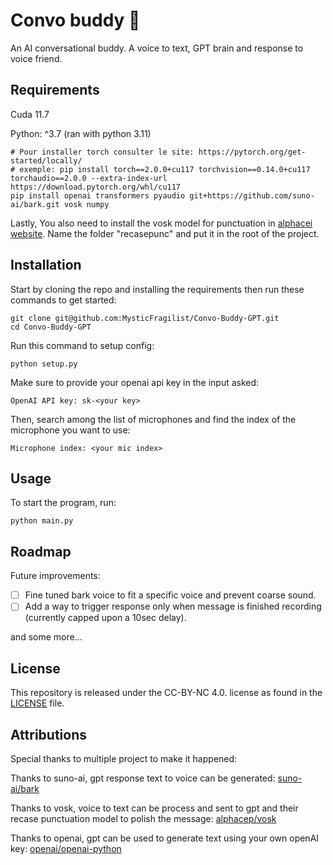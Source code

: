 # Convo buddy 🧔
An AI conversational buddy. A voice to text, GPT brain and response to voice friend.

## Requirements

Cuda 11.7

Python: ^3.7 (ran with python 3.11)

```
# Pour installer torch consulter le site: https://pytorch.org/get-started/locally/
# exemple: pip install torch==2.0.0+cu117 torchvision==0.14.0+cu117 torchaudio==2.0.0 --extra-index-url https://download.pytorch.org/whl/cu117 
pip install openai transformers pyaudio git+https://github.com/suno-ai/bark.git vosk numpy
```

Lastly, You also need to install the vosk model for punctuation in [alphacei website](https://alphacephei.com/vosk/models#punctuation-models). Name the folder "recasepunc" and put it in the root of the project.

## Installation

Start by cloning the repo and installing the requirements then run these commands to get started: 
```
git clone git@github.com:MysticFragilist/Convo-Buddy-GPT.git
cd Convo-Buddy-GPT
```

Run this command to setup config:
```
python setup.py
```

Make sure to provide your openai api key in the input asked:
```
OpenAI API key: sk-<your key>
```

Then, search among the list of microphones and find the index of the microphone you want to use:
```
Microphone index: <your mic index>
```

## Usage

To start the program, run:
```
python main.py
```

## Roadmap
Future improvements:
- [ ] Fine tuned bark voice to fit a specific voice and prevent coarse sound.
- [ ] Add a way to trigger response only when message is finished recording (currently capped upon a 10sec delay). 

and some more...

## License
This repository is released under the CC-BY-NC 4.0. license as found in the [LICENSE](./LICENSE) file.

## Attributions
Special thanks to multiple project to make it happened:

Thanks to suno-ai, gpt response text to voice can be generated: 
[suno-ai/bark](https://github.com/suno-ai/bark)

Thanks to vosk, voice to text can be process and sent to gpt and their recase punctuation model to polish the message:
[alphacep/vosk](https://github.com/alphacep/vosk)

Thanks to openai, gpt can be used to generate text using your own openAI key:
[openai/openai-python](https://github.com/openai/openai-python)
